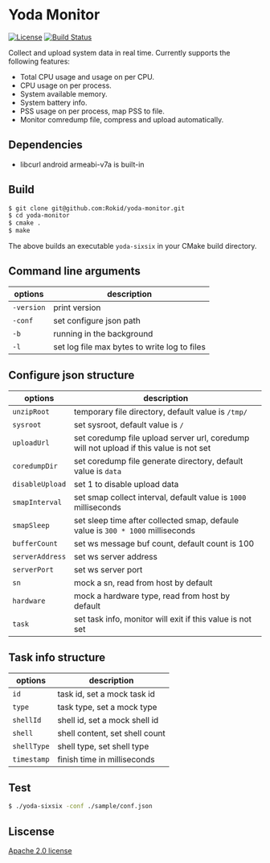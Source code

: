 # Yoda Monitor
[![License](https://img.shields.io/badge/licence-Apache%202.0-brightgreen.svg?style=flat)](LICENSE)
[![Build Status](https://travis-ci.org/yodaos-project/edge-monitor.svg?branch=master)](https://travis-ci.org/yodaos-project/edge-monitor)

Collect and upload system data in real time. Currently supports the following features:

- Total CPU usage and usage on per CPU.
- CPU usage on per process.
- System available memory.
- System battery info.
- PSS usage on per process, map PSS to file.
- Monitor comredump file, compress and upload automatically.

## Dependencies
- libcurl android armeabi-v7a is built-in

## Build

```bash
$ git clone git@github.com:Rokid/yoda-monitor.git
$ cd yoda-monitor
$ cmake .
$ make
```

The above builds an executable `yoda-sixsix` in your CMake build directory.

## Command line arguments

| options          | description   |
|------------------|---------------|
| `-version`       | print version |
| `-conf`          | set configure json path |
| `-b`             | running in the background |
| `-l`             | set log file max bytes to write log to files |

## Configure json structure
| options          | description   |
|------------------|---------------|
| `unzipRoot`      | temporary file directory, default value is `/tmp/` |
| `sysroot`        | set sysroot, default value is `/` |
| `uploadUrl`      | set coredump file upload server url, coredump will not upload if this value is not set |
| `coredumpDir`    | set coredump file generate directory, default value is `data`  |
| `disableUpload`  | set 1 to disable upload data |
| `smapInterval`   | set smap collect interval, default value is `1000` milliseconds |
| `smapSleep`      | set sleep time after collected smap, defaule value is `300 * 1000` milliseconds |
| `bufferCount`    | set ws message buf count, default count is 100 |
| `serverAddress`  | set ws server address |
| `serverPort`     | set ws server port |
| `sn`             | mock a sn, read from host by default |
| `hardware`       | mock a hardware type, read from host by default |
| `task`           | set task info, monitor will exit if this value is not set |

## Task info structure
| options          | description   |
|------------------|---------------|
| `id`             | task id, set a mock task id |
| `type`           | task type, set a mock type |
| `shellId`        | shell id, set a mock shell id |
| `shell`          | shell content, set shell count |
| `shellType`      | shell type, set shell type |
| `timestamp`      | finish time in milliseconds |

## Test

```bash
$ ./yoda-sixsix -conf ./sample/conf.json
```

## Liscense

[Apache 2.0 license](https://www.apache.org/licenses/LICENSE-2.0)
